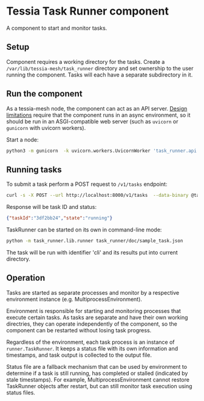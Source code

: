 <!--
Copyright 2021 IBM Corp.

Licensed under the Apache License, Version 2.0 (the "License");
you may not use this file except in compliance with the License.
You may obtain a copy of the License at

   http://www.apache.org/licenses/LICENSE-2.0

Unless required by applicable law or agreed to in writing, software
distributed under the License is distributed on an "AS IS" BASIS,
WITHOUT WARRANTIES OR CONDITIONS OF ANY KIND, either express or implied.
See the License for the specific language governing permissions and
limitations under the License.
-->

# Tessia Task Runner component

A component to start and monitor tasks.

## Setup

Component requires a working directory for the tasks. Create a `/var/lib/tessia-mesh/task_runner` directory and set ownership to the user running the component. Tasks will each have a separate subdirectory in it.

## Run the component

As a tessia-mesh node, the component can act as an API server. [Design limitations](design.md) require that the component runs in an async environment, so it should be run in an ASGI-compatible web server (such as `uvicorn` or `gunicorn` with uvicorn workers).

Start a node:
```sh
python3 -m gunicorn  -k uvicorn.workers.UvicornWorker 'task_runner.api.star_app:create_app'
```

## Running tasks

To submit a task perform a POST request to `/v1/tasks` endpoint:
```sh
curl -s -X POST --url http://localhost:8000/v1/tasks  --data-binary @task_runner/doc/sample_task.json -H 'Content-Type: application/json'
```

Response will be task ID and status:
```json
{"taskId":"3df2bb24","state":"running"}
```

TaskRunner can be started on its own in command-line mode:
```sh
python -m task_runner.lib.runner task_runner/doc/sample_task.json
```

The task will be run with identifier 'cli' and its results put into current directory.

## Operation

Tasks are started as separate processes and monitor by a respective environment instance (e.g. MultiprocessEnvironment). 

Environment is responsible for starting and monitoring processes that execute certain tasks. As tasks are separate and have their own working directries, they can operate independently of the component, so the component can be restarted without losing task progress.

Regardless of the environment, each task process is an instance of `runner.TaskRunner`. It keeps a status file with its own information and timestamps, and task output is collected to the output file.

Status file are a fallback mechanism that can be used by environment to determine if a task is still running, has completed or stalled (indicated by stale timestamps). For example, MultiprocessEnvironment cannot restore TaskRunner objects after restart, but can still monitor task execution using status files.

